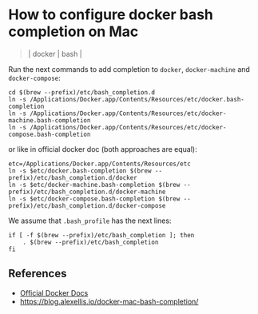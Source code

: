 # How to configure docker bash completion on Mac
> | docker | bash |


Run the next commands to add completion to `docker`, `docker-machine` and `docker-compose`:

```
cd $(brew --prefix)/etc/bash_completion.d
ln -s /Applications/Docker.app/Contents/Resources/etc/docker.bash-completion
ln -s /Applications/Docker.app/Contents/Resources/etc/docker-machine.bash-completion
ln -s /Applications/Docker.app/Contents/Resources/etc/docker-compose.bash-completion
```

or like in official docker doc (both approaches are equal):

```
etc=/Applications/Docker.app/Contents/Resources/etc
ln -s $etc/docker.bash-completion $(brew --prefix)/etc/bash_completion.d/docker
ln -s $etc/docker-machine.bash-completion $(brew --prefix)/etc/bash_completion.d/docker-machine
ln -s $etc/docker-compose.bash-completion $(brew --prefix)/etc/bash_completion.d/docker-compose
```

We assume that `.bash_profile` has the next lines:

```
if [ -f $(brew --prefix)/etc/bash_completion ]; then
    . $(brew --prefix)/etc/bash_completion
fi
```

## References
- [Official Docker Docs](https://docs.docker.com/docker-for-mac/#bash)
- https://blog.alexellis.io/docker-mac-bash-completion/

